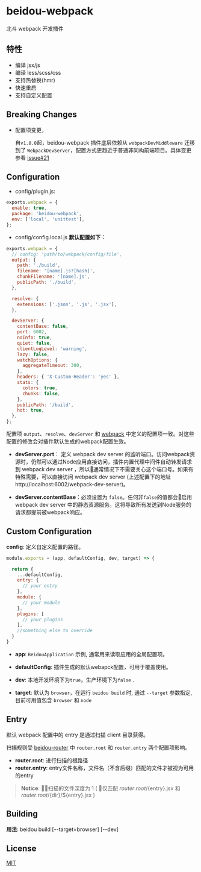 # beidou-webpack

北斗 webpack 开发插件

## 特性

* 编译 jsx/js
* 编译 less/scss/css
* 支持热替换(hmr)
* 快速重启
* 支持自定义配置

## Breaking Changes

* 配置项变更，

  自`v1.0.0`起，beidou-webpack 插件底层依赖从 `webpackDevMiddleware` 迁移到了 `WebpackDevServer`，配置方式更趋近于普通非同构前端项目。具体变更参看 [issue#21](https://github.com/alibaba/beidou/issues/21)

## Configuration

* config/plugin.js:

```js
exports.webpack = {
  enable: true,
  package: 'beidou-webpack',
  env: ['local', 'unittest'],
};
```

* config/config.local.js **默认配置如下：**

```js
exports.webpack = {
  // config: 'path/to/webpack/config/file',
  output: {
    path: './build',
    filename: '[name].js?[hash]',
    chunkFilename: '[name].js',
    publicPath: './build',
  },

  resolve: {
    extensions: ['.json', '.js', '.jsx'],
  },

  devServer: {
    contentBase: false,
    port: 6002,
    noInfo: true,
    quiet: false,
    clientLogLevel: 'warning',
    lazy: false,
    watchOptions: {
      aggregateTimeout: 300,
    },
    headers: { 'X-Custom-Header': 'yes' },
    stats: {
      colors: true,
      chunks: false,
    },
    publicPath: '/build',
    hot: true,
  },
};

```
配置项 `output`、`resolve`、`devServer` 和 [webpack](https://webpack.js.org) 中定义的配置项一致。对这些配置的修改会对插件默认生成的webpack配置生效。

- **devServer.port**： 定义 webpack dev server 的监听端口。访问webpack资源时，仍然可以通过Node应用直接访问，插件内置代理中间件自动转发请求到 webpack dev server ，所以通常情况下不需要关心这个端口号。如果有特殊需要，可以直接访问 webpack dev server (上述配置下的地址 http://localhost:6002/webpack-dev-server)。


- **devServer.contentBase**：必须设置为 `false`。任何非`false`的值都会启用 webpack dev server 中的静态资源服务。这将导致所有发送到Node服务的请求都提前被webpack响应。

## Custom Configuration

**config**: 定义自定义配置的路径。

```js
module.exports = (app, defaultConfig, dev, target) => {

  return {
    ...defaultConfig,
    entry: {
      // your entry
    },
    module: {
      // your module
    },
    plugins: [
      // your plugins
    ],
    //something else to override
  }
}
```

- **app**: `BeidouApplication` 示例, 通常用来读取应用的全局配置项。

- **defaultConfig**: 插件生成的默认webapck配置，可用于覆盖使用。

- **dev**: 本地开发环境下为`true`，生产环境下为`false` .

- **target**: 默认为 `browser`，在运行 `beidou build` 时, 通过 `--target` 参数指定, 目前可用值包含 `browser` 和 `node`

## Entry

默认 webpack 配置中的 entry 是通过扫描 client 目录获得。

扫描规则受 [beidou-router](../beidou-router/) 中
`router.root` 和 `router.entry` 两个配置项影响。

- **router.root**: 进行扫描的根路径
- **router.entry**: entry文件名称，文件名（不含后缀）匹配的文件才被视为可用的entry

> **Notice**: 扫描的文件深度为 1 ( 仅匹配 ${router.root}/${entry}.jsx 和 ${router.root}/${dir}/${entry}.jsx )

## Building

**用法**: beidou build [--target=browser] [--dev]



## License

[MIT](LICENSE)
